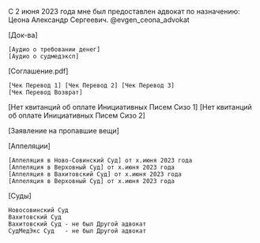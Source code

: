 С 2 июня 2023 года мне был предоставлен адвокат по назначению:
Цеона Александр Сергеевич. @evgen_ceona_advokat

[Док-ва]


    [Аудио о требовании денег]
    [Аудио о судмедэксп]
  
[Соглашение.pdf]
    
    [Чек Перевод 1] [Чек Перевод 2] [Чек Перевод 3]
    [Чек Перевод Возврат]


[Нет квитанций об оплате Инициативных Писем Сизо 1]
[Нет квитанций об оплате Инициативных Писем Сизо 2]

[Заявление на пропавшие вещи]

[Аппеляции]

    [Аппеляция в Ново-Совинский Суд] от х.июня 2023 года
    [Аппеляция в Верховный Суд] от х.июня 2023 года
    [Аппеляция в Вахитовский Суд] от х.июня 2023 года
    [Аппеляция в Верховный Суд] от х.июня 2023 года

[Суды]

    Новосовинский Суд
    Вахитовский Суд
    Вахитовский Суд - не был Другой адвокат
    СудМедЭкс Суд   - не был Другой адвокат
